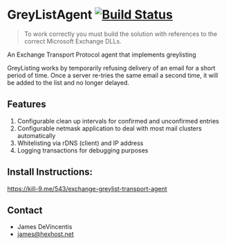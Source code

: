 GreyListAgent [![Build Status](https://travis-ci.org/jmdevince/GreylistAgent.png?branch=master)](https://travis-ci.org/jmdevince/GreylistAgent)
==================

> To work correctly you must build the solution with references to 
> the correct Microsoft Exchange DLLs.

An Exchange Transport Protocol agent that implements greylisting

GreyListing works by temporarily refusing delivery of an email for a short period of time.
Once a server re-tries the same email a second time, it will be added to the list and no longer delayed.


Features
-----
1. Configurable clean up intervals for confirmed and unconfirmed entries
2. Configurable netmask application to deal with most mail clusters automatically
3. Whitelisting via rDNS (client) and IP address
4. Logging transactions for debugging purposes


Install Instructions:
-----
https://kill-9.me/543/exchange-greylist-transport-agent


Contact
-----
- James DeVincentis
- james@hexhost.net
